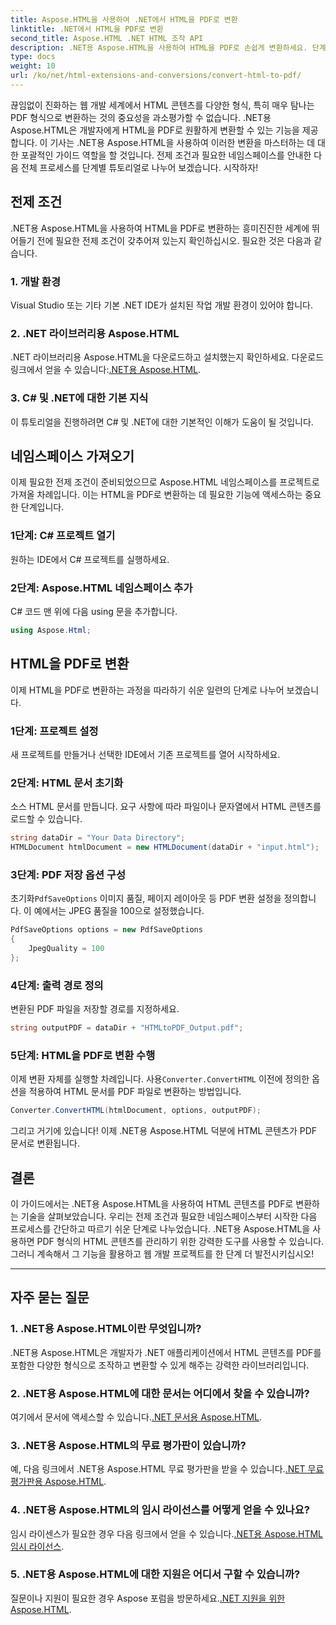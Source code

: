```yaml
---
title: Aspose.HTML을 사용하여 .NET에서 HTML을 PDF로 변환
linktitle: .NET에서 HTML을 PDF로 변환
second_title: Aspose.HTML .NET HTML 조작 API
description: .NET용 Aspose.HTML을 사용하여 HTML을 PDF로 손쉽게 변환하세요. 단계별 가이드를 따라 HTML에서 PDF로 변환하는 기능을 활용해 보세요.
type: docs
weight: 10
url: /ko/net/html-extensions-and-conversions/convert-html-to-pdf/
---
```


끊임없이 진화하는 웹 개발 세계에서 HTML 콘텐츠를 다양한 형식, 특히 매우 탐나는 PDF 형식으로 변환하는 것의 중요성을 과소평가할 수 없습니다. .NET용 Aspose.HTML은 개발자에게 HTML을 PDF로 원활하게 변환할 수 있는 기능을 제공합니다. 이 기사는 .NET용 Aspose.HTML을 사용하여 이러한 변환을 마스터하는 데 대한 포괄적인 가이드 역할을 할 것입니다. 전제 조건과 필요한 네임스페이스를 안내한 다음 전체 프로세스를 단계별 튜토리얼로 나누어 보겠습니다. 시작하자!

## 전제 조건

.NET용 Aspose.HTML을 사용하여 HTML을 PDF로 변환하는 흥미진진한 세계에 뛰어들기 전에 필요한 전제 조건이 갖추어져 있는지 확인하십시오. 필요한 것은 다음과 같습니다.

### 1. 개발 환경

Visual Studio 또는 기타 기본 .NET IDE가 설치된 작업 개발 환경이 있어야 합니다.

### 2. .NET 라이브러리용 Aspose.HTML

.NET 라이브러리용 Aspose.HTML을 다운로드하고 설치했는지 확인하세요. 다운로드 링크에서 얻을 수 있습니다:[.NET용 Aspose.HTML](https://releases.aspose.com/html/net/).

### 3. C# 및 .NET에 대한 기본 지식

이 튜토리얼을 진행하려면 C# 및 .NET에 대한 기본적인 이해가 도움이 될 것입니다.

## 네임스페이스 가져오기

이제 필요한 전제 조건이 준비되었으므로 Aspose.HTML 네임스페이스를 프로젝트로 가져올 차례입니다. 이는 HTML을 PDF로 변환하는 데 필요한 기능에 액세스하는 중요한 단계입니다.

### 1단계: C# 프로젝트 열기

원하는 IDE에서 C# 프로젝트를 실행하세요.

### 2단계: Aspose.HTML 네임스페이스 추가

C# 코드 맨 위에 다음 using 문을 추가합니다.

```csharp
using Aspose.Html;
```

## HTML을 PDF로 변환

이제 HTML을 PDF로 변환하는 과정을 따라하기 쉬운 일련의 단계로 나누어 보겠습니다.

### 1단계: 프로젝트 설정

새 프로젝트를 만들거나 선택한 IDE에서 기존 프로젝트를 열어 시작하세요.

### 2단계: HTML 문서 초기화

소스 HTML 문서를 만듭니다. 요구 사항에 따라 파일이나 문자열에서 HTML 콘텐츠를 로드할 수 있습니다.

```csharp
string dataDir = "Your Data Directory";
HTMLDocument htmlDocument = new HTMLDocument(dataDir + "input.html");
```

### 3단계: PDF 저장 옵션 구성

 초기화`PdfSaveOptions` 이미지 품질, 페이지 레이아웃 등 PDF 변환 설정을 정의합니다. 이 예에서는 JPEG 품질을 100으로 설정했습니다.

```csharp
PdfSaveOptions options = new PdfSaveOptions
{
    JpegQuality = 100
};
```

### 4단계: 출력 경로 정의

변환된 PDF 파일을 저장할 경로를 지정하세요.

```csharp
string outputPDF = dataDir + "HTMLtoPDF_Output.pdf";
```

### 5단계: HTML을 PDF로 변환 수행

 이제 변환 자체를 실행할 차례입니다. 사용`Converter.ConvertHTML` 이전에 정의한 옵션을 적용하여 HTML 문서를 PDF 파일로 변환하는 방법입니다.

```csharp
Converter.ConvertHTML(htmlDocument, options, outputPDF);
```

그리고 거기에 있습니다! 이제 .NET용 Aspose.HTML 덕분에 HTML 콘텐츠가 PDF 문서로 변환됩니다.

## 결론

이 가이드에서는 .NET용 Aspose.HTML을 사용하여 HTML 콘텐츠를 PDF로 변환하는 기술을 살펴보았습니다. 우리는 전제 조건과 필요한 네임스페이스부터 시작한 다음 프로세스를 간단하고 따르기 쉬운 단계로 나누었습니다. .NET용 Aspose.HTML을 사용하면 PDF 형식의 HTML 콘텐츠를 관리하기 위한 강력한 도구를 사용할 수 있습니다. 그러니 계속해서 그 기능을 활용하고 웹 개발 프로젝트를 한 단계 더 발전시키십시오!

---

## 자주 묻는 질문

### 1. .NET용 Aspose.HTML이란 무엇입니까?

.NET용 Aspose.HTML은 개발자가 .NET 애플리케이션에서 HTML 콘텐츠를 PDF를 포함한 다양한 형식으로 조작하고 변환할 수 있게 해주는 강력한 라이브러리입니다.

### 2. .NET용 Aspose.HTML에 대한 문서는 어디에서 찾을 수 있습니까?

 여기에서 문서에 액세스할 수 있습니다.[.NET 문서용 Aspose.HTML](https://reference.aspose.com/html/net/).

### 3. .NET용 Aspose.HTML의 무료 평가판이 있습니까?

 예, 다음 링크에서 .NET용 Aspose.HTML 무료 평가판을 받을 수 있습니다.[.NET 무료 평가판용 Aspose.HTML](https://releases.aspose.com/).

### 4. .NET용 Aspose.HTML의 임시 라이선스를 어떻게 얻을 수 있나요?

임시 라이센스가 필요한 경우 다음 링크에서 얻을 수 있습니다.[.NET용 Aspose.HTML 임시 라이선스](https://purchase.aspose.com/temporary-license/).

### 5. .NET용 Aspose.HTML에 대한 지원은 어디서 구할 수 있습니까?

 질문이나 지원이 필요한 경우 Aspose 포럼을 방문하세요.[.NET 지원을 위한 Aspose.HTML](https://forum.aspose.com/).